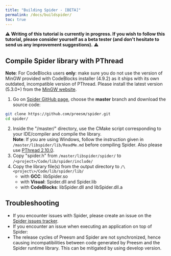 ```yaml
---
title: "Building Spider - [BETA]"
permalink: /docs/buildspider/
toc: true
---
```



⚠️ **Writing of this tutorial is currently in progress. If you wish to follow this tutorial, please consider yourself as a beta tester (and don't hesitate to send us any improvement suggestions).** ⚠️


## Compile Spider library with PThread

**Note**: For CodeBlocks users **only**: make sure you do not use the version of MinGW provided with CodeBlocks installer (4.9.2) as it ships with its own outdated, incompatible version of PThread. Please install the latest version (5.3.0+) from the [MinGW website](https://sourceforge.net/projects/mingw/files/).

1.  Go on [Spider GitHub page](https://github.com/preesm/spider.git), choose the **master** branch and download the source code: 
```bash
git clone https://github.com/preesm/spider.git
cd spider/
```
2.  Inside the "/master/" directory, use the CMake script corresponding to your IDE/compiler and compile the library.  
    **Note**: If you are using Windows, follow the instruction given in 
    ```/master/libspider/lib/ReadMe.md``` before compiling Spider. Also please use [PThread 2.10.0](/assets/downloads/pthread-2.10.0.zip).
3.  Copy "spider.h" from 
    ```/master/libspider/spider/``` to 
    ```/<project>/Code/lib/spider/include/```
4.  Copy the library file(s) from the output directory to 
    ```/\<project\>/Code/lib/spider/lib/```
    *   with **GCC**: libSpider.so
    *   with **Visual**: Spider.dll and Spider.lib
    *   with **CodeBlocks**: libSpider.dll and libSpider.dll.a

## Troubleshooting

*  If you encounter issues with Spider, please create an issue on the [Spider issues tracker](https://github.com/preesm/spider/issues).
*  If you encounter an issue when executing an application on top of Spider:
  * The release cycles of Preesm and Spider are not synchronized, hence causing incompatibilities between code generated by Preesm and the Spider runtime library. This can be mitigated by using develop version.
